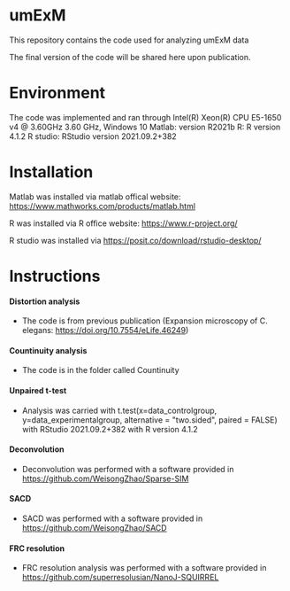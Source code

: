 # umExM
This repository contains the code used for analyzing umExM data

The final version of the code will be shared here upon publication.

# Environment
The code was implemented and ran through Intel(R) Xeon(R) CPU E5-1650 v4 @ 3.60GHz   3.60 GHz, Windows 10
Matlab: version R2021b
R: R version 4.1.2
R studio: RStudio version 2021.09.2+382

# Installation
Matlab was installed via matlab offical website: https://www.mathworks.com/products/matlab.html

R was installed via R office website: https://www.r-project.org/

R studio was installed via https://posit.co/download/rstudio-desktop/

# Instructions 

#### Distortion analysis
  - The code is from previous publication (Expansion microscopy of C. elegans: https://doi.org/10.7554/eLife.46249)
#### Countinuity analysis
  - The code is in the folder called Countinuity 
#### Unpaired t-test
  - Analysis was carried with t.test(x=data_controlgroup, y=data_experimentalgroup, alternative = "two.sided", paired = FALSE) with RStudio 2021.09.2+382 with R version 4.1.2
#### Deconvolution
  - Deconvolution was performed with a software provided in https://github.com/WeisongZhao/Sparse-SIM
#### SACD 
  - SACD was performed with a software provided in https://github.com/WeisongZhao/SACD
#### FRC resolution 
  - FRC resolution analysis was performed with a software provided in https://github.com/superresolusian/NanoJ-SQUIRREL
